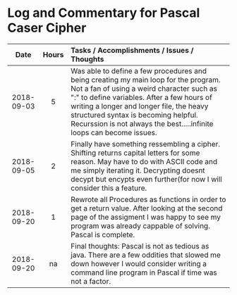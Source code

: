 # Log and Commentary for Pascal Caser Cipher

|    Date    | Hours | Tasks / Accomplishments / Issues / Thoughts                  |
| :--------: | :---: | :----------------------------------------------------------- |
| 2018-09-03 |   5   | Was able to define a few procedures and being creating my main loop for the program. Not a fan of using a weird character such as ":" to define variables. After a few hours of writing a longer and longer file, the heavy structured syntax is becoming helpful. Recurssion is not always the best.....infinite loops can become issues. |
| 2018-09-05 |   2   | Finally have something ressembling a cipher. Shifting returns capital letters for some reason. May have to do with ASCII code and me simply iterating it. Decrypting doesnt decypt but encypts even further(for now I will consider this a feature. |
| 2018-09-20 |   1   | Rewrote all Procedures as functions in order to get a return value. After looking at the second page of the assigment I was happy to see my program was already cappable of solving. Pascal is complete. |
| 2018-09-20 |  na   | Final thoughts: Pascal is not as tedious as java. There are a few oddities that slowed me down however I would consider writing a command line program in Pascal if time was not a factor. |

